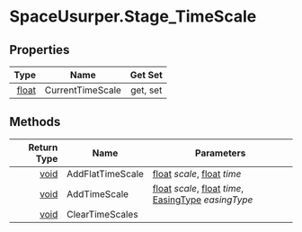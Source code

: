 # SpaceUsurper.Stage_TimeScale
## Properties
| Type | Name | Get Set |
| ---: | ---- | :-----: |
| [float](https://docs.microsoft.com/en-us/dotnet/api/system.single?view=netframework-4.5) | CurrentTimeScale | get, set |
## Methods
| Return Type | Name | Parameters |
| ----------: | ---- | ---------- |
| [void](https://docs.microsoft.com/en-us/dotnet/api/system.void?view=netframework-4.5) | AddFlatTimeScale | [float](https://docs.microsoft.com/en-us/dotnet/api/system.single?view=netframework-4.5) *scale*, [float](https://docs.microsoft.com/en-us/dotnet/api/system.single?view=netframework-4.5) *time*|
| [void](https://docs.microsoft.com/en-us/dotnet/api/system.void?view=netframework-4.5) | AddTimeScale | [float](https://docs.microsoft.com/en-us/dotnet/api/system.single?view=netframework-4.5) *scale*, [float](https://docs.microsoft.com/en-us/dotnet/api/system.single?view=netframework-4.5) *time*, [EasingType](SpaceUsurper.EasingType.md) *easingType*|
| [void](https://docs.microsoft.com/en-us/dotnet/api/system.void?view=netframework-4.5) | ClearTimeScales | |
